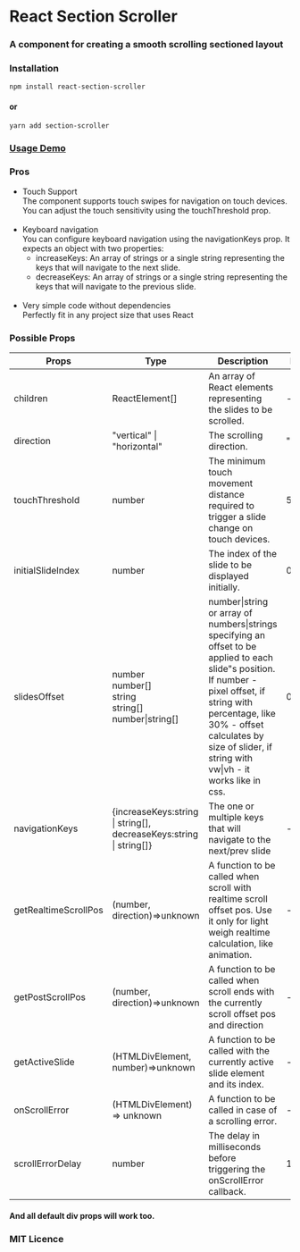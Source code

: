 <h1>React Section Scroller</h1>
<h3>A component for creating a smooth scrolling sectioned layout</h3>

### Installation

`npm install react-section-scroller`

#### or

`yarn add section-scroller`

### [Usage Demo]()

### Pros

<ul>
<li>
Touch Support
<br>
The component supports touch swipes for navigation on touch devices. You can adjust the touch sensitivity using the touchThreshold prop.
</li>
<br>
<li>
Keyboard navigation
<br>
You can configure keyboard navigation using the navigationKeys prop. It expects an object with two properties:
<ul>
<li> increaseKeys: An array of strings or a single string representing the keys that will navigate to the next slide. </li>
<li>decreaseKeys: An array of strings or a single string representing the keys that will navigate to the previous slide. </li>
</ul>
</li>
<br>
<li>Very simple code without dependencies</li>
Perfectly fit in any project size that uses React
</ul>

### Possible Props

<table>
<thead>
  <tr>
    <th>Props</th>
    <th>Type</th>
    <th>Description</th>
    <th>Default</th>
  </tr>
</thead>
<tbody>
  <tr>
    <td>children</td>
    <td>ReactElement[]</td>
    <td>An array of React elements representing the slides to be scrolled.</td>
    <td>-</td>
  </tr>
  <tr>
  <td>direction</td>
  <td>"vertical" | "horizontal"</td>
  <td>The scrolling direction.</td>
  <td>"vertical"</td>
  </tr>
  <tr>
  <td>touchThreshold</td>
  <td>number</td>
  <td>The minimum touch movement distance required to trigger a slide change on touch devices.</td>
  <td>50</td>
  </tr> 
  <tr>
    <td>initialSlideIndex</td>
    <td>number</td>
    <td>The index of the slide to be displayed initially.</td>
    <td>0</td>
  </tr>
  <tr>
    <td>slidesOffset</td>
    <td>number<br>number[]<br>string<br>string[]<br>number|string[]</td>
    <td> number|string or array of numbers|strings specifying an offset to be applied to each slide"s position. If number - pixel offset, if string with percentage, like 30% - offset calculates by size of slider, if string with vw|vh - it works like in css.</td>
    <td>0</td>
  </tr>
  <tr>
  <td>navigationKeys</td>
  <td>{increaseKeys:string | string[],<br> decreaseKeys:string | string[]}</td>
  <td>The one or multiple keys that will navigate to the next/prev slide</td>
  <td>-</td>
  </tr>
  <tr>
  <td>getRealtimeScrollPos</td>
  <td>(number, direction)=>unknown</td>
  <td>A function to be called when scroll with realtime scroll offset pos. Use it only for light weigh realtime calculation, like animation.</td>
  <td>-</td>
  </tr>
  <tr>
  <td>getPostScrollPos</td>
  <td>(number, direction)=>unknown</td>
  <td>A function to be called when scroll ends with the currently scroll offset pos and direction</td>
  <td>-</td>
  </tr>
<tr>
  <td>getActiveSlide</td>
  <td>(HTMLDivElement, number)=>unknown</td>
  <td>A function to be called with the currently active slide element and its index.</td>
  <td>-</td>
  </tr>
  <tr>
  <td>onScrollError</td>
  <td>(HTMLDivElement) => unknown</td>
  <td>A function to be called in case of a scrolling error.</td>
  <td>-</td>
  </tr>
  <tr>
  <td>scrollErrorDelay</td>
  <td>number</td>
  <td>The delay in milliseconds before triggering the onScrollError callback.</td>
  <td>1500</td>
  </tr>
</tbody>
</table>

#### And all default div props will work too.

### MIT Licence
